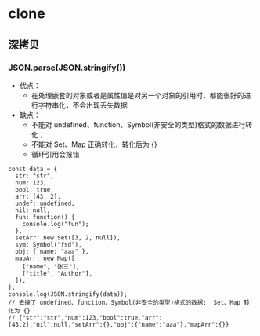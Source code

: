 # clone

## 深拷贝

### JSON.parse(JSON.stringify())

- 优点：
  - 在处理嵌套的对象或者是属性值是对另一个对象的引用时，都能很好的进行字符串化，不会出现丢失数据
- 缺点：
  - 不能对 undefined、function、Symbol(非安全的类型)格式的数据进行转化；
  - 不能对 Set、Map 正确转化，转化后为 {}
  - 循环引用会报错

```
const data = {
  str: "str",
  num: 123,
  bool: true,
  arr: [43, 2],
  undef: undefined,
  nil: null,
  fun: function() {
    console.log("fun");
  },
  setArr: new Set([3, 2, null]),
  sym: Symbol("fsd"),
  obj: { name: "aaa" },
  mapArr: new Map([
    ["name", "张三"],
    ["title", "Author"],
  ]),
};
console.log(JSON.stringify(data));
// 丢掉了 undefined、function、Symbol(非安全的类型)格式的数据;  Set、Map 转化为 {}
// {"str":"str","num":123,"bool":true,"arr":[43,2],"nil":null,"setArr":{},"obj":{"name":"aaa"},"mapArr":{}}
```